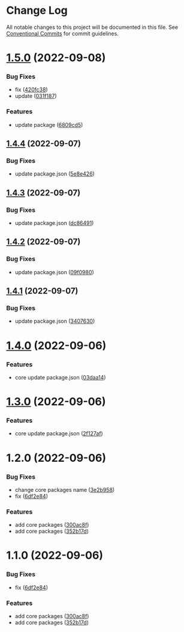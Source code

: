 # Change Log

All notable changes to this project will be documented in this file.
See [Conventional Commits](https://conventionalcommits.org) for commit guidelines.

# [1.5.0](https://github.com/PeopleWhoListenToStories/lx-lib/compare/@lx/core@1.4.4...@lx/core@1.5.0) (2022-09-08)


### Bug Fixes

* fix ([420fc38](https://github.com/PeopleWhoListenToStories/lx-lib/commit/420fc38103c68d9267b87dc9ab3a7f3053ab2012))
* update ([031f187](https://github.com/PeopleWhoListenToStories/lx-lib/commit/031f1872a4e70ab431ca0e3dd3e147db9047dce4))


### Features

* update package ([6809cd5](https://github.com/PeopleWhoListenToStories/lx-lib/commit/6809cd552bca72fbc606387c44438e86f31c7647))





## [1.4.4](https://github.com/PeopleWhoListenToStories/lx-lib/compare/@lx/core@1.4.3...@lx/core@1.4.4) (2022-09-07)


### Bug Fixes

* update package.json ([5e8e426](https://github.com/PeopleWhoListenToStories/lx-lib/commit/5e8e426a9b04d72b9ccf707f75ac2ec7a52a8250))





## [1.4.3](https://github.com/PeopleWhoListenToStories/lx-lib/compare/@lx/core@1.4.2...@lx/core@1.4.3) (2022-09-07)


### Bug Fixes

* update package.json ([dc86491](https://github.com/PeopleWhoListenToStories/lx-lib/commit/dc86491bd91cc1945ccb7b8ae5b30bdf0003fbe4))





## [1.4.2](https://github.com/PeopleWhoListenToStories/lx-lib/compare/@lx/core@1.4.1...@lx/core@1.4.2) (2022-09-07)


### Bug Fixes

* update package.json ([09f0980](https://github.com/PeopleWhoListenToStories/lx-lib/commit/09f0980a42913235dc5f78d3819e175e7658439d))






## [1.4.1](https://github.com/PeopleWhoListenToStories/lx-lib/compare/@lx/core@1.4.0...@lx/core@1.4.1) (2022-09-07)


### Bug Fixes

* update package.json ([3407630](https://github.com/PeopleWhoListenToStories/lx-lib/commit/3407630b475a06bfaa6137b77bcbdbebc1ae2030))






# [1.4.0](https://github.com/PeopleWhoListenToStories/lx-lib/compare/@lx/core@1.3.0...@lx/core@1.4.0) (2022-09-06)


### Features

* core update package.json ([03daa14](https://github.com/PeopleWhoListenToStories/lx-lib/commit/03daa14ac2e282f57e40490bccf91c227e568fc7))





# [1.3.0](https://github.com/PeopleWhoListenToStories/lx-lib/compare/@lx/core@1.2.0...@lx/core@1.3.0) (2022-09-06)


### Features

* core update package.json ([2f127af](https://github.com/PeopleWhoListenToStories/lx-lib/commit/2f127af83a11190eb3667a8f7efb0bfd022aeaf8))





# 1.2.0 (2022-09-06)


### Bug Fixes

* change core packages name ([3e2b958](https://github.com/PeopleWhoListenToStories/lx-lib/commit/3e2b95878852bcdef3f350c5a1add6e23d7a51a6))
* fix ([6df2e84](https://github.com/PeopleWhoListenToStories/lx-lib/commit/6df2e845f8570490fd181a08d63bf792e0fd9f14))


### Features

* add core packages ([300ac8f](https://github.com/PeopleWhoListenToStories/lx-lib/commit/300ac8fe1dc7bc6c83fef598988dcefac434c115))
* add core packages ([352b17d](https://github.com/PeopleWhoListenToStories/lx-lib/commit/352b17dbb4161eb7ccd959598b9d99f9b069fadc))





# 1.1.0 (2022-09-06)


### Bug Fixes

* fix ([6df2e84](https://github.com/PeopleWhoListenToStories/lx-lib/commit/6df2e845f8570490fd181a08d63bf792e0fd9f14))


### Features

* add core packages ([300ac8f](https://github.com/PeopleWhoListenToStories/lx-lib/commit/300ac8fe1dc7bc6c83fef598988dcefac434c115))
* add core packages ([352b17d](https://github.com/PeopleWhoListenToStories/lx-lib/commit/352b17dbb4161eb7ccd959598b9d99f9b069fadc))
